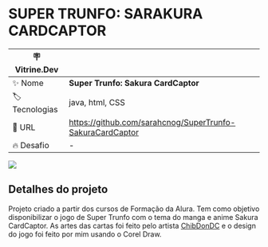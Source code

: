 # SUPER TRUNFO: SARAKURA CARDCAPTOR

| :placard: Vitrine.Dev |   |
| -------------  | --- |
| :sparkles: Nome        | **Super Trunfo: Sakura CardCaptor**
| :label: Tecnologias | java, html, CSS
| :rocket: URL         | https://github.com/sarahcnog/SuperTrunfo-SakuraCardCaptor
| :fire: Desafio     | -

<!-- Inserir imagem com a #vitrinedev ao final do link -->
![](https://i.ibb.co/KXskn73/Capa-P6.png#vitrinedev)

## Detalhes do projeto

Projeto criado a partir dos cursos de Formação da Alura. Tem como objetivo disponibilizar o jogo de Super Trunfo com o tema do manga e anime Sakura CardCaptor.
As artes das cartas foi feito pelo artista <a href="https://www.deviantart.com/chibidondc">ChibDonDC</a> e o design do jogo foi feito por mim usando o Corel Draw.
